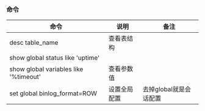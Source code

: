### 命令

|命令|说明|备注|
|-|-|-|
|desc table_name|查看表结构||
|show global status like 'uptime'|||
|show global variables like '%timeout'|查看参数值||
|set global binlog_format=ROW|设置全局配置|去掉global就是会话配置|